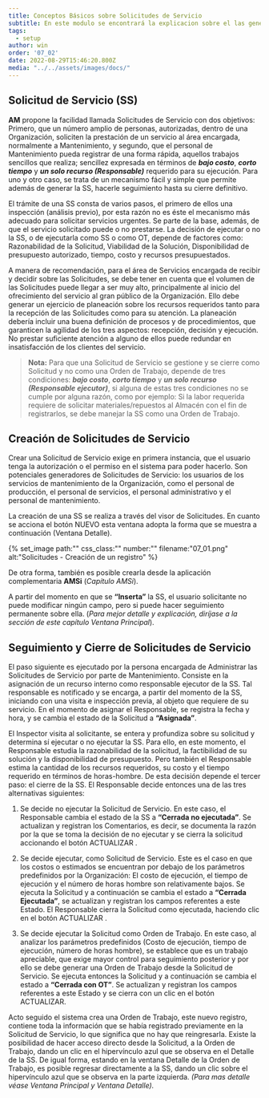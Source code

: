 ```yaml
---
title: Conceptos Básicos sobre Solicitudes de Servicio
subtitle: En este modulo se encontrará la explicacion sobre el las generalidades y momentos de la Solicitud de Servicio.
tags:
  - setup
author: win
order: '07_02'
date: 2022-08-29T15:46:20.800Z
media: "../../assets/images/docs/"
---
```


## Solicitud de Servicio (SS)

**AM** propone la facilidad llamada Solicitudes de Servicio con dos objetivos: Primero, que un número amplio de personas, autorizadas, dentro de una Organización, soliciten la prestación de un servicio al área encargada, normalmente a Mantenimiento, y segundo, que el personal de Mantenimiento pueda registrar de una forma rápida, aquellos trabajos sencillos que realiza; sencillez expresada en términos de ***bajo costo***, ***corto tiempo*** y ***un solo recurso (Responsable)*** requerido para su ejecución. Para uno y otro caso, se trata de un mecanismo fácil y simple que permite además de generar la SS, hacerle seguimiento hasta su cierre definitivo.

El trámite de una SS consta de varios pasos, el primero de ellos una inspección (análisis previo), por esta razón no es éste el mecanismo más adecuado para solicitar servicios urgentes. Se parte de la base, además, de que el servicio solicitado puede o no prestarse. La decisión de ejecutar o no la SS, o de ejecutarla como SS o como OT, depende de factores como: Razonabilidad de la Solicitud, Viabilidad de la Solución, Disponibilidad de presupuesto autorizado, tiempo, costo y recursos presupuestados.

A manera de recomendación, para el área de Servicios encargada de recibir y decidir sobre las Solicitudes, se debe tener en cuenta que el volumen de las Solicitudes puede llegar a ser muy alto, principalmente al inicio del ofrecimiento del servicio al gran público de la Organización. Ello debe generar un ejercicio de planeación sobre los recursos requeridos tanto para la recepción de las Solicitudes como para su atención. La planeación debería incluir una buena definición de procesos y de procedimientos, que garanticen la agilidad de los tres aspectos: recepción, decisión y ejecución. No prestar suficiente atención a alguno de ellos puede redundar en insatisfacción de los clientes del servicio.

> **Nota:** Para que una Solicitud de Servicio se gestione y se cierre como Solicitud y no como una Orden de Trabajo, depende de tres condiciones: ***bajo costo***, ***corto tiempo*** y ***un solo recurso (Responsable ejecutor)***, si alguna de estas tres condiciones no se cumple por alguna razón, como por ejemplo: Si la labor requerida requiere de solicitar materiales/repuestos al Almacén con el fin de registrarlos, se debe manejar la SS como una Orden de Trabajo.

## Creación de Solicitudes de Servicio

Crear una Solicitud de Servicio exige en primera instancia, que el  usuario tenga la autorización  o el permiso en el sistema para poder hacerlo. Son  potenciales generadores  de Solicitudes de Servicio: los usuarios de los servicios de mantenimiento  de la Organización, como  el  personal  de  producción,  el  personal  de  servicios,  el  personal administrativo y el personal de mantenimiento.

La creación de una SS se realiza a través del visor de Solicitudes. En cuanto se acciona el botón <a class="btn white">NUEVO</a> esta ventana adopta  la  forma  que  se  muestra  a  continuación (Ventana Detalle).

{% set_image
  path:""
  css_class:""
  number:""
  filename:"07_01.png"
  alt:"Solicitudes - Creación de un registro"
%}

De otra forma, también es posible crearla desde la aplicación complementaria **AMSi** (_Capítulo AMSi_). 

A partir del momento en que se **“Inserta”** la SS, el usuario solicitante no puede modificar ningún campo, pero si puede hacer seguimiento permanente sobre ella. (_Para mejor detalle y explicación, diríjase a la sección de este capítulo Ventana Principal_).

## Seguimiento y Cierre de Solicitudes de Servicio

El paso siguiente es ejecutado por la persona encargada de Administrar las Solicitudes de Servicio por parte de Mantenimiento. Consiste en la asignación de un recurso  interno como responsable  ejecutor de la SS. Tal responsable es notificado y se  encarga, a  partir del momento de la SS, iniciando con una visita e inspección previa, al objeto que requiere de su servicio. En el momento de asignar el Responsable, se registra la fecha y hora, y se cambia el estado de la Solicitud a  **“Asignada”**. 

El Inspector visita al solicitante, se entera y profundiza sobre su solicitud y  determina  sí ejecutar o no ejecutar la SS. Para ello, en este momento, el  Responsable estudia la razonabilidad  de  la  solicitud,  la  factibilidad  de   su   solución  y  la  disponibilidad  de presupuesto. Pero también el Responsable estima la cantidad de los recursos requeridos, su costo y el tiempo requerido en términos de horas-hombre. De esta decisión depende el tercer  paso: el  cierre  de  la  SS.  El  Responsable  decide  entonces  una  de  las  tres alternativas siguientes:

1.  Se decide no ejecutar la Solicitud de Servicio. En este caso, el Responsable cambia el estado de la SS a **“Cerrada no ejecutada”**. Se actualizan y registran los Comentarios, es decir, se documenta la razón por la que se toma la decisión de no ejecutar y se cierra la solicitud accionando el  botón <a class="btn blue">ACTUALIZAR <span class="mdi mdi-pencil"></span></a>. 

2.  Se decide ejecutar, como Solicitud de Servicio. Este es el caso en que los costos o estimados  se  encuentran  por  debajo  de  los  parámetros   predefinidos  por  la Organización: El costo de ejecución, el tiempo de ejecución y el número de horas hombre son relativamente bajos.  Se ejecuta la Solicitud y a continuación se cambia el estado a **“Cerrada Ejecutada”**, se actualizan y registran los campos referentes a este Estado. El Responsable cierra la Solicitud como ejecutada, haciendo clic en el botón <a class="btn blue">ACTUALIZAR <span class="mdi mdi-pencil"></span></a>.

3. Se decide ejecutar la Solicitud como Orden de Trabajo. En este caso, al  analizar los  parámetros predefinidos (Costo de ejecución, tiempo de ejecución, número de horas hombre), se establece que es un trabajo apreciable, que exige mayor control para seguimiento posterior y por ello se debe generar una Orden de Trabajo desde la Solicitud de Servicio. Se ejecuta entonces la Solicitud y a continuación se cambia el estado a **“Cerrada con OT”**. Se actualizan y registran los campos referentes a este Estado y se cierra con un clic en el botón <a class="btn blue">ACTUALIZAR<span class="mdi mdi-pencil"></span></a>.

Acto seguido el sistema crea una Orden de Trabajo, este nuevo registro, contiene toda la información que se había registrado previamente en la Solicitud de Servicio, lo que significa que no hay que  reingresarla. Existe la posibilidad de hacer acceso directo desde la Solicitud, a la  Orden de Trabajo, dando un  clic en  el  hipervínculo azul que se observa en el Detalle de la SS. De igual forma, estando en la ventana Detalle de la Orden de Trabajo, es posible regresar directamente a la SS, dando un clic sobre el hipervínculo azul que se observa en la parte izquierda. _(Para mas detalle véase Ventana Principal y Ventana Detalle)._